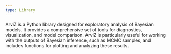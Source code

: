 ```yaml
---
type: Library
---
```


ArviZ is a Python library designed for exploratory analysis of Bayesian models. It provides a comprehensive set of tools for diagnostics, visualization, and model comparison. ArviZ is particularly useful for working with the outputs of Bayesian inference, such as MCMC samples, and includes functions for plotting and analyzing these results.